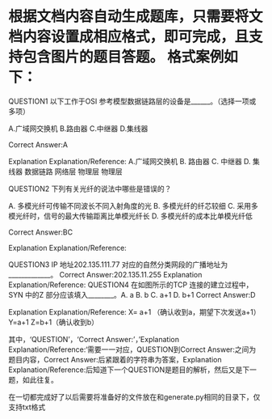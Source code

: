 根据文档内容自动生成题库，只需要将文档内容设置成相应格式，即可完成，且支持包含图片的题目答题。
格式案例如下：
====================================================================
QUESTION1
以下⼯作于OSI 参考模型数据链路层的设备是______。（选择⼀项或多项）

A.⼴域⽹交换机
B.路由器
C.中继器
D.集线器

Correct Answer:A

Explanation
Explanation/Reference:
A.⼴域⽹交换机 B. 路由器 C. 中继器 D. 集线器
数据链路 ⽹络层 物理层 物理层

QUESTION2
下列有关光纤的说法中哪些是错误的？

A. 多模光纤可传输不同波长不同⼊射⾓度的光
B. 多模光纤的纤芯较细
C. 采⽤多模光纤时，信号的最⼤传输距离⽐单模光纤长
D. 多模光纤的成本⽐单模光纤低

Correct Answer:BC

Explanation
Explanation/Reference:

QUESTION3
IP 地址202.135.111.77 对应的⾃然分类⽹段的⼴播地址为_____________。
Correct Answer:202.135.11.255
Explanation
Explanation/Reference:
QUESTION4
在如图所⽰的TCP 连接的建⽴过程中，SYN 中的Z 部分应该填⼊________。A. a
B. b
C. a+1
D. b+1
Correct Answer:D

Explanation
Explanation/Reference:
X= a+1 （确认收到a，期望下次发送a+1）
Y=a+1
Z=b+1（确认收到b）



其中，‘QUESTION’，‘Correct Answer:’，’Explanation
Explanation/Reference:‘需要一一对应，QUESTION到Correct Answer:之间为题目内容，Correct Answer:后紧跟着的字符串为答案，Explanation
Explanation/Reference:后知道下一个QUESTION是题目的解析，然后又是下一题，如此往复。

在一切都完成好了以后需要将准备好的文件放在和generate.py相同的目录下，仅支持txt格式
